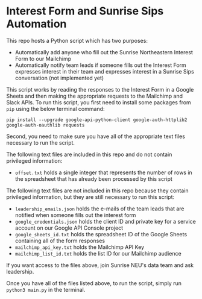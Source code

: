 # Interest Form and Sunrise Sips Automation

This repo hosts a Python script which has two purposes:
 * Automatically add anyone who fill out the Sunrise Northeastern Interest Form to our Mailchimp
 * Automatically notify team leads if someone fills out the Interest Form expresses interest in their team and expresses interest in a Sunrise Sips conversation (not implemented yet)

This script works by reading the responses to the Interest Form in a Google Sheets and then making the appropriate requests to the Mailchimp and Slack APIs. To run this script, you first need to install some packages from `pip` using the below terminal command:

```
pip install --upgrade google-api-python-client google-auth-httplib2 google-auth-oauthlib requests
```

Second, you need to make sure you have all of the appropriate text files necessary to run the script.

The following text files are included in this repo and do not contain privileged information:
 * `offset.txt` holds a single integer that represents the number of rows in the spreadsheet that has already been processed by this script

The following text files are not included in this repo because they contain privileged information, but they are still necessary to run this script:
 * `leadership_emails.json` holds the e-mails of the team leads that are notified when someone fills out the interest form
 * `google_credentials.json` holds the client ID and private key for a service account on our Google API Console project
 * `google_sheets_id.txt` holds the spreadsheet ID of the Google Sheets containing all of the form responses
 * `mailchimp_api_key.txt` holds the Mailchimp API Key
 * `mailchimp_list_id.txt` holds the list ID for our Mailchimp audience

If you want access to the files above, join Sunrise NEU's data team and ask leadership.

Once you have all of the files listed above, to run the script, simply run `python3 main.py` in the terminal.